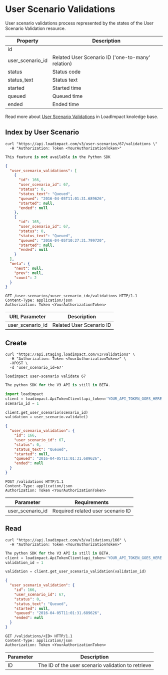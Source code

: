 # User Scenario Validations

User scenario validations process represented by the states of the User Scenario Validation resource.  

Property | Description
---------| -----------
id | 
user_scenario_id | Related User Scenario ID ('one-to-many' relation)  
status | Status code
status_text | Status text
started | Started time
queued | Queued time
ended | Ended time

Read more about [User Scenario Validations](http://support.loadimpact.com/knowledgebase/articles/174261-what-does-the-validation-function-do) in LoadImpact knoledge base.

## Index by User Scenario
```shell
curl "https://api.loadimpact.com/v3/user-scenarios/67/validations \"
  -H "Authorization: Token <YourAuthorizationToken>"
```

```python
This feature is not available in the Python SDK
```

```json
{
  "user_scenario_validations": [
    {
      "id": 166,
      "user_scenario_id": 67,
      "status": 0,
      "status_text": "Queued",
      "queued": "2016-04-05T11:01:31.689626",
      "started": null,
      "ended": null
    },
    {
      "id": 165,
      "user_scenario_id": 67,
      "status": 0,
      "status_text": "Queued",
      "queued": "2016-04-05T10:27:31.799720",
      "started": null,
      "ended": null
    }
  ],
  "meta": {
    "next": null,
    "prev": null,
    "count": 2
  }
}
```

`GET /user-scenarios/<user_scenario_id>/validations HTTP/1.1`  
`Content-Type: application/json`  
`Authorization: Token <YourAuthorizationToken>`

URL Parameter | Description
------------- | -----------
user_scenario_id | Related User Scenario ID

## Create

```shell
curl "https://api.staging.loadimpact.com/v3/validations" \
  -H "Authorization: Token <YourAuthorizationToken>" \
  -XPOST \
  -d 'user_scenario_id=67'

loadimpact user-scenario validate 67
```

```python
The python SDK for the V3 API is still in BETA.

import loadimpact
client = loadimpact.ApiTokenClient(api_token='YOUR_API_TOKEN_GOES_HERE')
scenario_id = 1

client.get_user_scenario(scenario_id)
validation = user_scenario.validate()
```

```json
{
  "user_scenario_validation": {
    "id": 166,
    "user_scenario_id": 67,
    "status": 0,
    "status_text": "Queued",
    "started": null,
    "queued": "2016-04-05T11:01:31.689626",
    "ended": null
  }
}
```

`POST /validations HTTP/1.1`  
`Content-Type: application/json`  
`Authorization: Token <YourAuthorizationToken>`

Parameter | Requirements
--------- | ------------
user_scenario_id | Required related user scenario ID

## Read

```shell
curl "https://api.loadimpact.com/v3/validations/166" \
  -H "Authorization: Token <YourAuthorizationToken>"  
```

```python
The python SDK for the V3 API is still in BETA.
client = loadimpact.ApiTokenClient(api_token='YOUR_API_TOKEN_GOES_HERE')
validation_id = 1

validation = client.get_user_scenario_validation(validation_id)
```

```json
{
  "user_scenario_validation": {
    "id": 166,
    "user_scenario_id": 67,
    "status": 0,
    "status_text": "Queued",
    "started": null,
    "queued": "2016-04-05T11:01:31.689626",
    "ended": null
  }
}
```

`GET /validations/<ID> HTTP/1.1`  
`Content-Type: application/json`  
`Authorization: Token <YourAuthorizationToken>`

Parameter | Description
--------- | -----------
ID | The ID of the user scenario validation to retrieve

